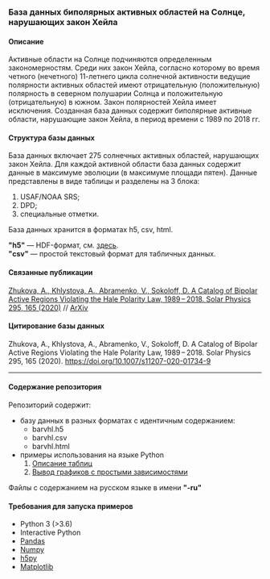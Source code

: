 ### База данных биполярных активных областей на Солнце, нарушающих закон Хейла

#### Описание

Активные области на Солнце подчиняются определенным закономерностям. Среди них закон Хейла, согласно которому во время четного (нечетного) 11-летнего цикла солнечной активности ведущие полярности активных областей имеют отрицательную (положительную) полярность в северном полушарии Солнца и положительную (отрицательную) в южном. Закон полярностей Хейла имеет исключения. Созданная база данных содержит биполярные активные области, нарушающие закон Хейла, в период времени с 1989 по 2018 гг.

#### Структура базы данных

База данных включает 275 солнечных активных областей, нарушающих закон Хейла. Для каждой активной области база данных содержит данные в максимуме эволюции (в максимуме площади пятен). Данные представлены в виде таблицы и разделены на 3 блока:
1) USAF/NOAA SRS;
2) DPD;
3) специальные отметки.

База данных хранится в форматах h5, csv, html.

**"h5"** — HDF-формат, см. [здесь](https://en.wikipedia.org/wiki/Hierarchical_Data_Format).
<br>
**"csv"** — простой текстовый формат для табличных данных.

#### Связанные публикации

[Zhukova, A., Khlystova, A., Abramenko, V., Sokoloff, D. A Catalog of Bipolar Active Regions Violating the Hale Polarity Law, 1989 – 2018. Solar Physics 295, 165 (2020)](https://doi.org/10.1007/s11207-020-01734-9)
// [ArXiv](https://arxiv.org/abs/2010.14413)

#### Цитирование базы данных

Zhukova, A., Khlystova, A., Abramenko, V., Sokoloff, D. A Catalog of Bipolar Active Regions Violating the Hale Polarity Law, 1989 – 2018. Solar Physics 295, 165 (2020). https://doi.org/10.1007/s11207-020-01734-9

-----

#### Содержание репозитория

Репозиторий содержит:

- базу данных в разных форматах с идентичным содержанием:
  - barvhl.h5
  - barvhl.csv
  - barvhl.html
- примеры использования на языке Python
  1. [Описание таблиц](https://github.com/khlystova/barvhl/blob/master/examples-ru/01-data-description-ru.ipynb)
  2. [Вывод графиков с простыми зависимостями](https://github.com/khlystova/barvhl/blob/master/examples-ru/02-simple-plots-ru.ipynb)

Файлы с содержанием на русском языке в имени **"-ru"**
<br>
#### Требования для запуска примеров

* Python 3 (>3.6)
* Interactive Python
* [Pandas](https://pandas.pydata.org/docs/)
* [Numpy](https://github.com/numpy/numpy)
* [h5py](https://github.com/h5py/h5py)
* [Matplotlib](https://matplotlib.org/stable/users/installing.html)
